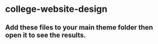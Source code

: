 # college-website-design
## Add these files to your main theme folder then open it to see the results.
